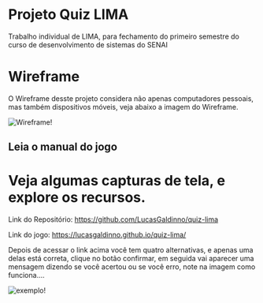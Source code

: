 <h1><strong>Projeto Quiz LIMA</strong></h1>

Trabalho individual de LIMA, para fechamento do primeiro semestre do curso de desenvolvimento de sistemas do SENAI

<h1><strong>Wireframe</strong></h1>

O Wireframe desste projeto considera não apenas computadores pessoais, mas também dispositivos móveis, veja abaixo a imagem do Wireframe.

![Wireframe!](https://lucasgaldinno.github.io/quiz-lima/Wireframe.png)

<h2><strong>Leia o manual do jogo</strong></h2> 

<h1><strong>Veja algumas capturas de tela, e explore os recursos.</strong></h1>

Link do Repositório: https://github.com/LucasGaldinno/quiz-lima

Link do jogo: https://lucasgaldinno.github.io/quiz-lima/

Depois de acessar o link acima você tem quatro alternativas, e apenas uma delas está correta, clique no botão confirmar, 
em seguida vai aparecer uma mensagem dizendo se você acertou ou se você erro, note na imagem como funciona....

![exemplo!](https://lucasgaldinno.github.io/quiz-lima/Exemplo%202.png)






